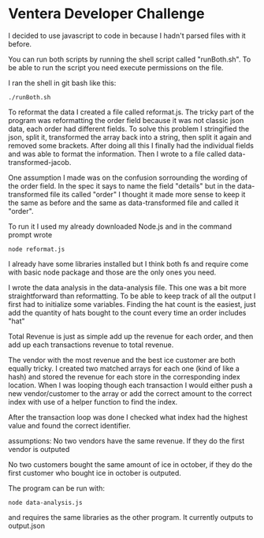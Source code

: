 # Ventera Developer Challenge

I decided to use javascript to code in because I hadn't parsed files with it before.

You can run both scripts by running the shell script called "runBoth.sh". To be able to run the script you need execute permissions on the file.

I ran the shell in git bash like this:

```
./runBoth.sh
```

To reformat the data I created a file called reformat.js.
The tricky part of the program was reformatting the order field because it
was not classic json data, each order had different fields. To solve this problem
I stringified the json, split it, transformed the array back into a string, then
split it again and removed some brackets. After doing all this I finally had the
individual fields and was able to format the information. Then I wrote to a
file called data-transformed-jacob.

One assumption I made was on the confusion sorrounding the wording of the order
field. In the spec it says to name the field "details" but in the data-transformed
file its called "order" I thought it made more sense to keep it the same as
before and the same as data-transformed file and called it "order".

To run it I used my already downloaded Node.js and in the command prompt wrote

```
node reformat.js
```


I already have some libraries installed but I think both fs and require come with
basic node package and those are the only ones you need.


I wrote the data analysis in the data-analysis file. This one was a bit more straightforward than reformatting. To be able to keep track of all the output I first had to initialize some variables. Finding the hat count is the easiest, just add the quantity of hats bought to the count every time an order includes "hat"

Total Revenue is just as simple add up the revenue for each order, and then add up each transactions revenue to total revenue.

The vendor with the most revenue and the best ice customer are both equally tricky. I created two matched arrays for each one (kind of like a hash) and stored the revenue for each store in the corresponding index location. When I was looping though each transaction I would either push a new vendor/customer to the array or add the correct amount to the correct index with use of a helper function to find the index.

After the transaction loop was done I checked what index had the highest value and found the correct identifier.

assumptions: No two vendors have the same revenue. If they do the first vendor
is outputed

No two customers bought the same amount of ice in october, if they do the first
customer who bought ice in october is outputed.

The program can be run with:

```
node data-analysis.js
```

and requires the same libraries as the other program. It currently outputs to output.json
